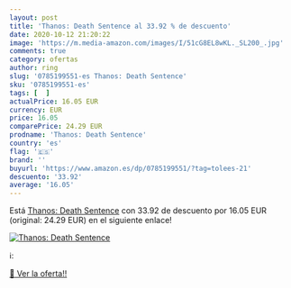 ```yaml
---
layout: post
title: 'Thanos: Death Sentence al 33.92 % de descuento'
date: 2020-10-12 21:20:22
image: 'https://m.media-amazon.com/images/I/51cG8EL8wKL._SL200_.jpg'
comments: true
category: ofertas
author: ring
slug: '0785199551-es Thanos: Death Sentence'
sku: '0785199551-es'
tags: [  ]
actualPrice: 16.05 EUR
currency: EUR
price: 16.05
comparePrice: 24.29 EUR
prodname: 'Thanos: Death Sentence'
country: 'es'
flag: '🇪🇸'
brand: ''
buyurl: 'https://www.amazon.es/dp/0785199551/?tag=tolees-21'
descuento: '33.92'
average: '16.05'
---
```


Está [Thanos: Death Sentence](https://www.amazon.es/dp/0785199551/?tag=tolees-21) con 33.92 de descuento por 16.05 EUR (original: 24.29 EUR) en el siguiente enlace!

[![Thanos: Death Sentence](https://m.media-amazon.com/images/I/51cG8EL8wKL._SL200_.jpg)](https://www.amazon.es/dp/0785199551/?tag=tolees-21)

ℹ️:


[🛒 Ver la oferta!!](https://www.amazon.es/dp/0785199551/?tag=tolees-21)
